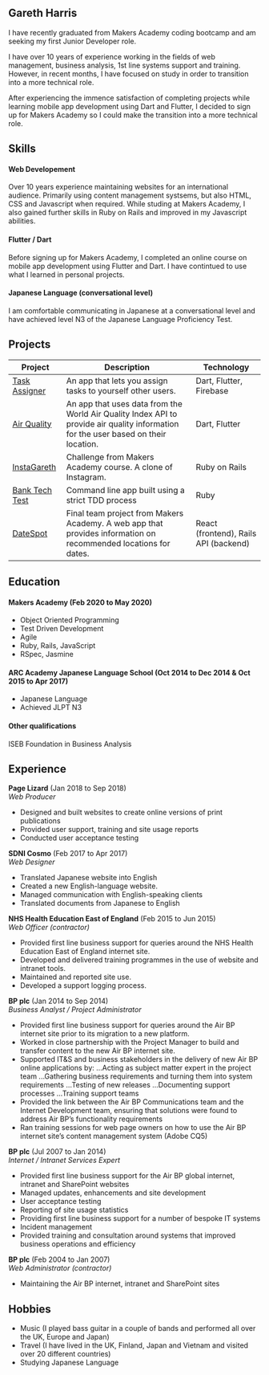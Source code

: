 ## Gareth Harris


I have recently graduated from Makers Academy coding bootcamp and am seeking my first Junior Developer role.

I have over 10 years of experience working in the fields of web management, business analysis, 1st line systems support and training. However, in recent months, I have focused on study in order to transition into a more technical role. 

After experiencing the immence satisfaction of completing projects while learning mobile app development using Dart and Flutter, I decided to sign up for Makers Academy so I could make the transition into a more technical role.

## Skills

#### Web Developement

Over 10 years experience maintaining websites for an international audience. Primarily using content management systsems, but also HTML, CSS and Javascript when required. 
While studing at Makers Academy, I also gained further skills in Ruby on Rails and improved in my Javascript abilities.

#### Flutter / Dart

Before signing up for Makers Academy, I completed an online course on mobile app development using Flutter and Dart. I have contintued to use what I learned in personal projects.

#### Japanese Language (conversational level)

I am comfortable communicating in Japanese at a conversational level and have achieved level N3 of the Japanese Language Proficiency Test.

## Projects
Project | Description | Technology
--- | --- | --- 
[Task Assigner](https://github.com/gdharris1000/task_assigner) | An app that lets you assign tasks to yourself other users.  | Dart, Flutter, Firebase
[Air Quality](https://github.com/gdharris1000/air_quality) | An app that uses data from the World Air Quality Index API to provide air quality information for the user based on their location. | Dart, Flutter
[InstaGareth](https://github.com/gdharris1000/instagareth) | Challenge from Makers Academy course. A clone of Instagram.  | Ruby on Rails
[Bank Tech Test](https://github.com/gdharris1000/bank_tech_test) | Command line app built using a strict TDD process | Ruby
[DateSpot](https://github.com/rafahg/travel-final-project) | Final team project from Makers Academy. A web app that provides information on recommended locations for dates. | React (frontend), Rails API (backend)



## Education

#### Makers Academy (Feb 2020 to May 2020)

-	Object Oriented Programming
-	Test Driven Development
-	Agile
-	Ruby, Rails, JavaScript
-	RSpec, Jasmine


#### ARC Academy Japanese Language School (Oct 2014 to Dec 2014 & Oct 2015 to Apr 2017)

- Japanese Language
- Achieved JLPT N3

#### Other qualifications

ISEB Foundation in Business Analysis

## Experience

**Page Lizard** (Jan 2018 to Sep 2018)    
*Web Producer*  
-	Designed and built websites to create online versions of print publications
-	Provided user support, training and site usage reports 
-	Conducted user acceptance testing

**SDNI Cosmo** (Feb 2017 to Apr 2017)   
*Web Designer*  
-	Translated Japanese website into English
-	Created a new English-language website.
-	Managed communication with English-speaking clients
-	Translated documents from Japanese to English

**NHS Health Education East of England** (Feb 2015 to Jun 2015)  
*Web Officer (contractor)*  
-	Provided first line business support for queries around the NHS Health Education East of England internet site.
-	Developed and delivered training programmes in the use of website and intranet tools.
-	Maintained and reported site use. 
- Developed a support logging process.

**BP plc** (Jan 2014 to Sep 2014)  
*Business Analyst / Project Administrator*  

*	Provided first line business support for queries around the Air BP internet site prior to its migration to a new platform.
*	Worked in close partnership with the Project Manager to build and transfer content to the new Air BP internet site.
*	Supported IT&S and business stakeholders in the delivery of new Air BP online applications by:
...Acting as subject matter expert in the project team
...Gathering business requirements and turning them into system requirements
...Testing of new releases
...Documenting support processes
...Training support teams
*	Provided the link between the Air BP Communications team and the Internet Development team, ensuring that solutions were found to address Air BP’s functionality requirements
*	Ran training sessions for web page owners on how to use the Air BP internet site’s content management system (Adobe CQ5)

**BP plc** (Jul 2007 to Jan 2014)  
*Internet / Intranet Services Expert*  
-	Provided first line business support for the Air BP global internet, intranet and SharePoint websites
-	Managed updates, enhancements and site development
-	User acceptance testing
-	Reporting of site usage statistics
-	Providing first line business support for a number of bespoke IT systems
-	Incident management
-	Provided training and consultation around systems that improved business operations and efficiency

**BP plc** (Feb 2004 to Jan 2007)  
*Web Administrator (contractor)*  
-	Maintaining the Air BP internet, intranet and SharePoint sites

## Hobbies

- Music (I played bass guitar in a couple of bands and performed all over the UK, Europe and Japan)
- Travel (I have lived in the UK, Finland, Japan and Vietnam and visited over 20 different countries)
- Studying Japanese Language 
